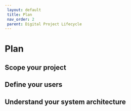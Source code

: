 ```yaml
---
 layout: default
 title: Plan
 nav_order: 2
 parent: Digital Project Lifecycle
---
```


# Plan

## Scope your project

## Define your users

## Understand your system architecture
